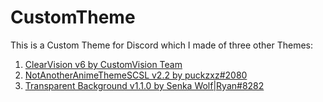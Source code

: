 # CustomTheme
This is a Custom Theme for Discord which I made of three other Themes:
1. [ClearVision v6 by CustomVision Team](https://github.com/ClearVision/ClearVision-v6)
2. [NotAnotherAnimeThemeSCSL v2.2 by puckzxz#2080](puckzxz/NotAnotherAnimeTheme)
3. [Transparent Background v1.1.0 by Senka Wolf|Ryan#8282]()
